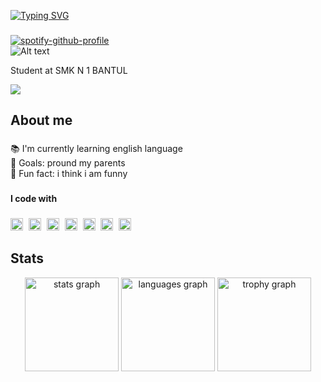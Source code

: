  [![Typing SVG](https://readme-typing-svg.herokuapp.com?font=Fira+Code&size=34&pause=1000&color=F71316&width=435&lines=Hi%2C+i'm+Nur+Fakhri)](https://git.io/typing-svg)
 ###
[![spotify-github-profile](https://spotify-github-profile.kittinanx.com/api/view?uid=31kjinqbanoaiqumwdq4rvhedfmm&cover_image=true&theme=natemoo-re&show_offline=false&background_color=121212&interchange=false&bar_color=53b14f&bar_color_cover=false)](https://github.com/kittinan/spotify-github-profile) <br>
![Alt text](https://spotify-recently-played-readme.vercel.app/api?user=31kjinqbanoaiqumwdq4rvhedfmm)
<p align="left">Student at SMK N 1 BANTUL</p>

<div align="left">
  <img src="https://visitor-badge.laobi.icu/badge?page_id=musisipi.musisipi&"  />
</div>

###

<h2 align="left">About me</h2>

###

<p align="left">📚 I'm currently learning english language<br>🎯 Goals: pround my parents<br>🎲 Fun fact: i think i am funny</p>

###

<h4 align="left">I code with</h4>

###

<div align="left">
  <img src="https://img.shields.io/badge/Laravel-FF2D20?logo=laravel&logoColor=white&style=for-the-badge" height="20" alt="laravel logo"  />
  <img width="1" />
  <img src="https://img.shields.io/badge/PHP-777BB4?logo=php&logoColor=black&style=for-the-badge" height="20" alt="php logo"  />
  <img width="1" />
  <img src="https://img.shields.io/badge/CSS3-1572B6?logo=css3&logoColor=white&style=for-the-badge" height="20" alt="css3 logo"  />
  <img width="1" />
  <img src="https://img.shields.io/badge/HTML5-E34F26?logo=html5&logoColor=white&style=for-the-badge" height="20" alt="html5 logo"  />
  <img width="1" />
  <img src="https://img.shields.io/badge/C Sharp-239120?logo=csharp&logoColor=white&style=for-the-badge" height="20" alt="csharp logo"  />
  <img width="1" />
  <img src="https://img.shields.io/badge/Visual Studio-5C2D91?logo=visualstudio&logoColor=white&style=for-the-badge" height="20" alt="visualstudio logo"  />
  <img width="1" />
  <img src="https://img.shields.io/badge/Linux-FCC624?logo=linux&logoColor=black&style=for-the-badge" height="20" alt="linux logo"  />
</div>

## Stats

<div align="center">
  <img src="https://github-readme-stats.vercel.app/api?username=muhfakhri&hide_title=false&hide_rank=false&show_icons=true&include_all_commits=true&count_private=true&disable_animations=false&theme=dracula&locale=en&hide_border=false&order=1" height="150" alt="stats graph"  />
  <img src="https://github-readme-stats.vercel.app/api/top-langs?username=muhfakhri&locale=en&hide_title=false&layout=compact&card_width=320&langs_count=5&theme=dracula&hide_border=false&order=2" height="150" alt="languages graph"  />
  <img src="https://github-profile-trophy.vercel.app?username=muhfakhri&theme=dracula&column=-1&row=1&margin-w=8&margin-h=8&no-bg=false&no-frame=false&order=4" height="150" alt="trophy graph"  />
</div>

###
